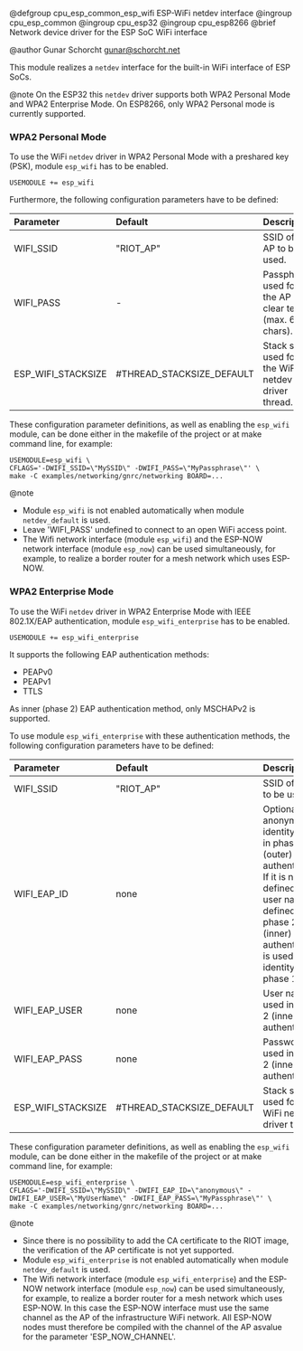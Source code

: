 <!--
SPDX-FileCopyrightText: 2019 Gunar Schorcht
SPDX-License-Identifier: LGPL-2.1-only
-->

@defgroup   cpu_esp_common_esp_wifi ESP-WiFi netdev interface
@ingroup    cpu_esp_common
@ingroup    cpu_esp32
@ingroup    cpu_esp8266
@brief      Network device driver for the ESP SoC WiFi interface

@author     Gunar Schorcht <gunar@schorcht.net>

This module realizes a `netdev` interface for the built-in WiFi interface of
ESP SoCs.

@note On the ESP32 this `netdev` driver supports both WPA2 Personal Mode and
WPA2 Enterprise Mode. On ESP8266, only WPA2 Personal mode is currently
supported.

### WPA2 Personal Mode

To use the WiFi `netdev` driver in WPA2 Personal Mode with a
preshared key (PSK), module `esp_wifi` has to be enabled.

```
USEMODULE += esp_wifi
```

Furthermore, the following configuration parameters have to be defined:

<center>

Parameter          | Default                   | Description
:------------------|:--------------------------|:------------
WIFI_SSID          | "RIOT_AP"                 | SSID of the AP to be used.
WIFI_PASS          | -                         | Passphrase used for the AP as clear text (max. 64 chars).
ESP_WIFI_STACKSIZE | #THREAD_STACKSIZE_DEFAULT | Stack size used for the WiFi netdev driver thread.

</center>

These configuration parameter definitions, as well as enabling the `esp_wifi`
module, can be done either in the makefile of the project or at make command
line, for example:

```
USEMODULE=esp_wifi \
CFLAGS='-DWIFI_SSID=\"MySSID\" -DWIFI_PASS=\"MyPassphrase\"' \
make -C examples/networking/gnrc/networking BOARD=...
```

@note
- Module `esp_wifi` is not enabled automatically when module
`netdev_default` is used.
- Leave 'WIFI_PASS' undefined to connect to an open WiFi access point.
- The Wifi network interface (module `esp_wifi`) and the
ESP-NOW network interface (module `esp_now`)
can be used simultaneously, for example, to realize a border router for
a mesh network which uses ESP-NOW.

### WPA2 Enterprise Mode

To use the WiFi `netdev` driver in WPA2 Enterprise Mode with IEEE 802.1X/EAP
authentication, module `esp_wifi_enterprise` has to be enabled.

```
USEMODULE += esp_wifi_enterprise
```

It supports the following EAP authentication methods:

- PEAPv0
- PEAPv1
- TTLS

As inner (phase 2) EAP authentication method, only MSCHAPv2 is supported.

To use module `esp_wifi_enterprise` with these authentication methods, the
following configuration parameters have to be defined:

<center>

Parameter          | Default   | Description
:------------------|:----------|:------------
WIFI_SSID          | "RIOT_AP" | SSID of the AP to be used.
WIFI_EAP_ID        | none      | Optional anonymous identity used in phase 1 (outer) EAP authentication. If it is not defined, the user name defined for phase 2 (inner) EAP authentication is used as identity in phase 1.
WIFI_EAP_USER      | none      | User name used in phase 2 (inner) EAP authentication.
WIFI_EAP_PASS      | none      | Password used in phase 2 (inner) EAP authentication.
ESP_WIFI_STACKSIZE | #THREAD_STACKSIZE_DEFAULT | Stack size used for the WiFi netdev driver thread.

</center>

These configuration parameter definitions, as well as enabling the `esp_wifi`
module, can be done either in the makefile of the project or at make command
line, for example:

```
USEMODULE=esp_wifi_enterprise \
CFLAGS='-DWIFI_SSID=\"MySSID\" -DWIFI_EAP_ID=\"anonymous\" -DWIFI_EAP_USER=\"MyUserName\" -DWIFI_EAP_PASS=\"MyPassphrase\"' \
make -C examples/networking/gnrc/networking BOARD=...
```

@note
- Since there is no possibility to add the CA certificate to the RIOT image,
the verification of the AP certificate is not yet supported.
- Module `esp_wifi_enterprise` is not enabled automatically when module
`netdev_default` is used.
- The Wifi network interface (module `esp_wifi_enterprise`) and the
ESP-NOW network interface (module `esp_now`)
can be used simultaneously, for example, to realize a border router for
a mesh network which uses ESP-NOW.
In this case the ESP-NOW interface must use the same channel as the AP of the
infrastructure WiFi network. All ESP-NOW nodes must therefore be compiled with
the channel of the AP asvalue for the parameter 'ESP_NOW_CHANNEL'.

